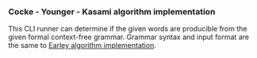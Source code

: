 ### Cocke - Younger - Kasami algorithm implementation

This CLI runner can determine if the given words are producible from the given formal context-free grammar. Grammar syntax and input format are the same to [Earley algorithm implementation](../earley/README.md).